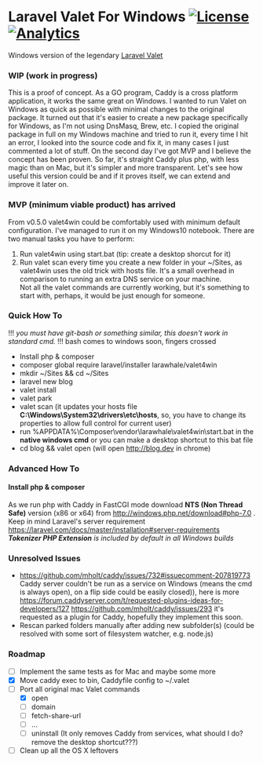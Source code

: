 # Laravel Valet For Windows [![License](https://poser.pugx.org/larawhale/valet4win/license.svg?format=flat-square)](https://packagist.org/packages/larawhale/valet4win) [![Analytics](https://vitr-analytics.appspot.com/UA-75628680-1/valet4win?flat-gif&useReferer)](https://github.com/vitr/google-analytics-beacon)

Windows version of the legendary [Laravel Valet](https://github.com/laravel/valet)

### WIP (work in progress)
This is a proof of concept. As a GO program, Caddy is a cross platform application, it works the same great on Windows.
I wanted to run Valet on Windows as quick as possible with minimal changes to the original package. It turned out that it's easier to create a new package specifically for Windows, as I'm not using DnsMasq, Brew, etc. I copied the original package in full on my Windows machine and tried to run it, every time I hit an error, I looked into the source code and fix it, in many cases I just commented a lot of stuff. On the second day I've got MVP and I believe the concept has been proven.
So far, it's straight Caddy plus php, with less magic than on Mac, but it's simpler and more transparent. Let's see how useful this version could be and if it proves itself, we can extend and improve it later on.

### MVP (minimum viable product) has arrived
From v0.5.0 valet4win could be comfortably used with minimum default configuration. I've managed to run it on my Windows10 notebook. There are two manual tasks you have to perform:  
1. Run valet4win using start.bat (tip: create a desktop shorcut for it)  
2. Run valet scan every time you create a new folder in your ~/Sites, as valet4win uses the old trick with hosts file. It's a small overhead in comparison to running an extra DNS service on your machine.  
Not all the valet commands are currently working, but it's something to start with, perhaps, it would be just enough for someone.


### Quick How To
!!! *you must have git-bash or something similar, this doesn't work in standard cmd.* !!! bash comes to windows soon, fingers crossed 

* Install php & composer
* composer global require laravel/installer larawhale/valet4win
* mkdir ~/Sites && cd ~/Sites
* laravel new blog
* valet install
* valet park
* valet scan (it updates your hosts file **C:\Windows\System32\drivers\etc\hosts**, so, you have to change its properties to allow full control for current user)
* run  %APPDATA%\Composer\vendor\larawhale\valet4win\start.bat in the **native windows cmd**
or you can make a desktop shortcut to this bat file
* cd blog && valet open (will open http://blog.dev in chrome)

### Advanced How To
#### Install php & composer
As we run php with Caddy in FastCGI mode download **NTS (Non Thread Safe)** version (x86 or x64) from http://windows.php.net/download#php-7.0  .   
Keep in mind Laravel's server requirement https://laravel.com/docs/master/installation#server-requirements  
_**Tokenizer PHP Extension** is included by default in all Windows builds_


### Unresolved Issues
* https://github.com/mholt/caddy/issues/732#issuecomment-207819773  
Caddy server couldn't be run as a service on Windows (means the cmd is always open), on a flip side could be easily closed)), here is more
https://forum.caddyserver.com/t/requested-plugins-ideas-for-developers/127
https://github.com/mholt/caddy/issues/293
it's requested as a plugin for Caddy, hopefully they implement this soon.
* Rescan parked folders manually after adding new subfolder(s) (could be resolved with some sort of filesystem watcher, e.g. node.js)


### Roadmap
- [ ] Implement the same tests as for Mac and maybe some more
- [x] Move caddy exec to bin, Caddyfile config to ~/.valet
- [ ] Port all original mac Valet commands
    - [x] open 
    - [ ] domain 
    - [ ] fetch-share-url 
    - [ ]  ...
    - [ ] uninstall (It only removes Caddy from services, what should I do? remove the desktop shortcut???)
- [ ] Clean up all the OS X leftovers
